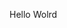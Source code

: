 Hello Wolrd














































































































































































































































































































































































































































































































































































































































































































































































































































































































































































































































































































































































































































































































































































































































































































































































































































































































































































































































































































































































































































































































































































































































































































































































































































































































































































































































































































































































































































































































































































































































































































































